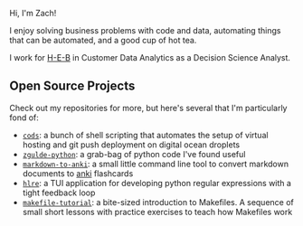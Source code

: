 Hi, I'm Zach!

I enjoy solving business problems with code and data, automating things that can be automated, and a good cup of hot tea.

I work for [H-E-B](https://heb.com) in Customer Data Analytics as a Decision Science Analyst.

## Open Source Projects

Check out my repositories for more, but here's several that I'm particularly fond of:

- [`cods`](https://github.com/zgulde/cods): a bunch of shell scripting that automates the setup of virtual hosting and git push deployment on digital ocean droplets
- [`zgulde-python`](https://github.com/zgulde/zgulde-python): a grab-bag of python code I've found useful
- [`markdown-to-anki`](https://github.com/zgulde/markdown-to-anki): a small little command line tool to convert markdown documents to [anki](https://apps.ankiweb.net/) flashcards
- [`hlre`](https://github.com/zgulde/hlre): a TUI application for developing python regular expressions with a tight feedback loop
- [`makefile-tutorial`](https://github.com/zgulde/makefile-tutorial): a bite-sized introduction to Makefiles. A sequence of small short lessons with practice exercises to teach how Makefiles work
